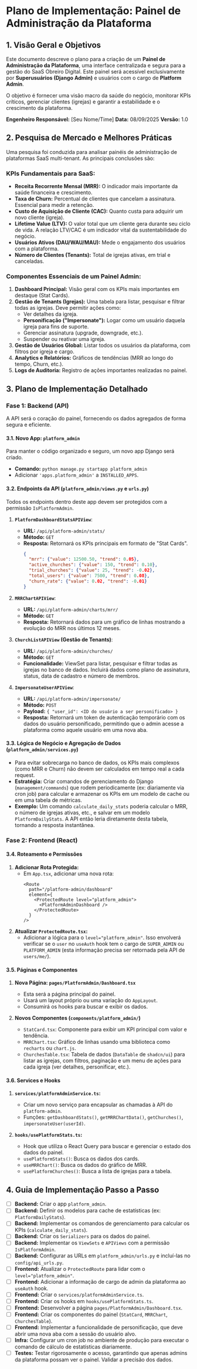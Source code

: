 # Plano de Implementação: Painel de Administração da Plataforma

## 1. Visão Geral e Objetivos

Este documento descreve o plano para a criação de um **Painel de Administração da Plataforma**, uma interface centralizada e segura para a gestão do SaaS Obreiro Digital. Este painel será acessível exclusivamente por **Superusuários (Django Admin)** e usuários com o cargo de **Platform Admin**.

O objetivo é fornecer uma visão macro da saúde do negócio, monitorar KPIs críticos, gerenciar clientes (igrejas) e garantir a estabilidade e o crescimento da plataforma.

**Engenheiro Responsável:** [Seu Nome/Time]
**Data:** 08/09/2025
**Versão:** 1.0

## 2. Pesquisa de Mercado e Melhores Práticas

Uma pesquisa foi conduzida para analisar painéis de administração de plataformas SaaS multi-tenant. As principais conclusões são:

### KPIs Fundamentais para SaaS:

-   **Receita Recorrente Mensal (MRR):** O indicador mais importante da saúde financeira e crescimento.
-   **Taxa de Churn:** Percentual de clientes que cancelam a assinatura. Essencial para medir a retenção.
-   **Custo de Aquisição de Cliente (CAC):** Quanto custa para adquirir um novo cliente (igreja).
-   **Lifetime Value (LTV):** O valor total que um cliente gera durante seu ciclo de vida. A relação LTV/CAC é um indicador vital da sustentabilidade do negócio.
-   **Usuários Ativos (DAU/WAU/MAU):** Mede o engajamento dos usuários com a plataforma.
-   **Número de Clientes (Tenants):** Total de igrejas ativas, em trial e canceladas.

### Componentes Essenciais de um Painel Admin:

1.  **Dashboard Principal:** Visão geral com os KPIs mais importantes em destaque (Stat Cards).
2.  **Gestão de Tenants (Igrejas):** Uma tabela para listar, pesquisar e filtrar todas as igrejas. Deve permitir ações como:
    -   Ver detalhes da igreja.
    -   **Personificação ("Impersonate"):** Logar como um usuário daquela igreja para fins de suporte.
    -   Gerenciar assinatura (upgrade, downgrade, etc.).
    -   Suspender ou reativar uma igreja.
3.  **Gestão de Usuários Global:** Listar todos os usuários da plataforma, com filtros por igreja e cargo.
4.  **Analytics e Relatórios:** Gráficos de tendências (MRR ao longo do tempo, Churn, etc.).
5.  **Logs de Auditoria:** Registro de ações importantes realizadas no painel.

## 3. Plano de Implementação Detalhado

### Fase 1: Backend (API)

A API será o coração do painel, fornecendo os dados agregados de forma segura e eficiente.

#### 3.1. Novo App: `platform_admin`

Para manter o código organizado e seguro, um novo app Django será criado.

-   **Comando:** `python manage.py startapp platform_admin`
-   Adicionar `'apps.platform_admin'` a `INSTALLED_APPS`.

#### 3.2. Endpoints da API (`platform_admin/views.py` e `urls.py`)

Todos os endpoints dentro deste app devem ser protegidos com a permissão `IsPlatformAdmin`.

1.  **`PlatformDashboardStatsAPIView`**:
    -   **URL:** `/api/platform-admin/stats/`
    -   **Método:** `GET`
    -   **Resposta:** Retornará os KPIs principais em formato de "Stat Cards".
        ```json
        {
          "mrr": {"value": 12500.50, "trend": 0.05},
          "active_churches": {"value": 150, "trend": 0.10},
          "trial_churches": {"value": 25, "trend": -0.02},
          "total_users": {"value": 7500, "trend": 0.08},
          "churn_rate": {"value": 0.02, "trend": -0.01}
        }
        ```

2.  **`MRRChartAPIView`**:
    -   **URL:** `/api/platform-admin/charts/mrr/`
    -   **Método:** `GET`
    -   **Resposta:** Retornará dados para um gráfico de linhas mostrando a evolução do MRR nos últimos 12 meses.

3.  **`ChurchListAPIView` (Gestão de Tenants)**:
    -   **URL:** `/api/platform-admin/churches/`
    -   **Método:** `GET`
    -   **Funcionalidade:** ViewSet para listar, pesquisar e filtrar todas as igrejas no banco de dados. Incluirá dados como plano de assinatura, status, data de cadastro e número de membros.

4.  **`ImpersonateUserAPIView`**:
    -   **URL:** `/api/platform-admin/impersonate/`
    -   **Método:** `POST`
    -   **Payload:** `{ "user_id": <ID do usuário a ser personificado> }`
    -   **Resposta:** Retornará um token de autenticação temporário com os dados do usuário personificado, permitindo que o admin acesse a plataforma como aquele usuário em uma nova aba.

#### 3.3. Lógica de Negócio e Agregação de Dados (`platform_admin/services.py`)

-   Para evitar sobrecarga no banco de dados, os KPIs mais complexos (como MRR e Churn) não devem ser calculados em tempo real a cada request.
-   **Estratégia:** Criar comandos de gerenciamento do Django (`management/commands`) que rodem periodicamente (ex: diariamente via cron job) para calcular e armazenar os KPIs em um modelo de cache ou em uma tabela de métricas.
-   **Exemplo:** Um comando `calculate_daily_stats` poderia calcular o MRR, o número de igrejas ativas, etc., e salvar em um modelo `PlatformDailyStats`. A API então leria diretamente desta tabela, tornando a resposta instantânea.

### Fase 2: Frontend (React)

#### 3.4. Roteamento e Permissões

1.  **Adicionar Rota Protegida:**
    -   Em `App.tsx`, adicionar uma nova rota:
        ```tsx
        <Route 
          path="/platform-admin/dashboard" 
          element={
            <ProtectedRoute level="platform_admin">
              <PlatformAdminDashboard />
            </ProtectedRoute>
          } 
        />
        ```
2.  **Atualizar `ProtectedRoute.tsx`:**
    -   Adicionar a lógica para o `level="platform_admin"`. Isso envolverá verificar se o `user` no `useAuth` hook tem o cargo de `SUPER_ADMIN` ou `PLATFORM_ADMIN` (esta informação precisa ser retornada pela API de `users/me/`).

#### 3.5. Páginas e Componentes

1.  **Nova Página: `pages/PlatformAdmin/Dashboard.tsx`**
    -   Esta será a página principal do painel.
    -   Usará um layout próprio ou uma variação do `AppLayout`.
    -   Consumirá os hooks para buscar e exibir os dados.

2.  **Novos Componentes (`components/platform_admin/`)**
    -   `StatCard.tsx`: Componente para exibir um KPI principal com valor e tendência.
    -   `MRRChart.tsx`: Gráfico de linhas usando uma biblioteca como `recharts` ou `chart.js`.
    -   `ChurchesTable.tsx`: Tabela de dados (`DataTable` de `shadcn/ui`) para listar as igrejas, com filtros, paginação e um menu de ações para cada igreja (ver detalhes, personificar, etc.).

#### 3.6. Services e Hooks

1.  **`services/platformAdminService.ts`:**
    -   Criar um novo serviço para encapsular as chamadas à API do `platform-admin`.
    -   Funções: `getDashboardStats()`, `getMRRChartData()`, `getChurches()`, `impersonateUser(userId)`.

2.  **`hooks/usePlatformStats.ts`:**
    -   Hook que utiliza o React Query para buscar e gerenciar o estado dos dados do painel.
    -   `usePlatformStats()`: Busca os dados dos cards.
    -   `useMRRChart()`: Busca os dados do gráfico de MRR.
    -   `usePlatformChurches()`: Busca a lista de igrejas para a tabela.

## 4. Guia de Implementação Passo a Passo

-   [ ] **Backend:** Criar o app `platform_admin`.
-   [ ] **Backend:** Definir os modelos para cache de estatísticas (ex: `PlatformDailyStats`).
-   [ ] **Backend:** Implementar os comandos de gerenciamento para calcular os KPIs (`calculate_daily_stats`).
-   [ ] **Backend:** Criar os `Serializers` para os dados do painel.
-   [ ] **Backend:** Implementar os `ViewSets` e `APIViews` com a permissão `IsPlatformAdmin`.
-   [ ] **Backend:** Configurar as URLs em `platform_admin/urls.py` e incluí-las no `config/api_urls.py`.
-   [ ] **Frontend:** Atualizar o `ProtectedRoute` para lidar com o `level="platform_admin"`.
-   [ ] **Frontend:** Adicionar a informação de cargo de admin da plataforma ao `useAuth` hook.
-   [ ] **Frontend:** Criar o `services/platformAdminService.ts`.
-   [ ] **Frontend:** Criar os hooks em `hooks/usePlatformStats.ts`.
-   [ ] **Frontend:** Desenvolver a página `pages/PlatformAdmin/Dashboard.tsx`.
-   [ ] **Frontend:** Criar os componentes do painel (`StatCard`, `MRRChart`, `ChurchesTable`).
-   [ ] **Frontend:** Implementar a funcionalidade de personificação, que deve abrir uma nova aba com a sessão do usuário alvo.
-   [ ] **Infra:** Configurar um cron job no ambiente de produção para executar o comando de cálculo de estatísticas diariamente.
-   [ ] **Testes:** Testar rigorosamente o acesso, garantindo que apenas admins da plataforma possam ver o painel. Validar a precisão dos dados.
